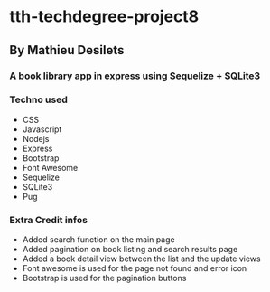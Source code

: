 # tth-techdegree-project8
 
## By Mathieu Desilets

### A book library app in express using Sequelize + SQLite3

### Techno used
- CSS
- Javascript
- Nodejs
- Express
- Bootstrap
- Font Awesome
- Sequelize
- SQLite3
- Pug

### Extra Credit infos

- Added search function on the main page
- Added pagination on book listing and search results page
- Added a book detail view between the list and the update views
- Font awesome is used for the page not found and error icon
- Bootstrap is used for the pagination buttons

